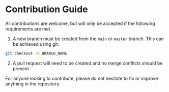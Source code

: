 # Contribution Guide

All contributions are welcome, but will only be accepted if the following requirements are met.

1. A new branch must be created from the `main` or `master` branch. This can be achieved using git:

```bash
git checkout -b BRANCH_NAME
```

2. A pull request will need to be created and no merge conflicts should be present.

For anyone looking to contribute, please do not hesitate to fix or improve anything in the repository.